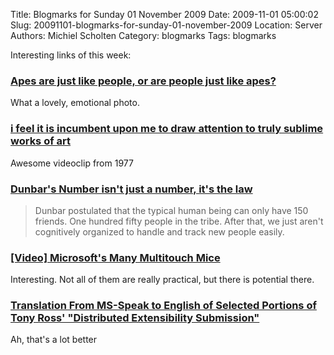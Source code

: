 Title: Blogmarks for Sunday 01 November 2009
Date: 2009-11-01 05:00:02
Slug: 20091101-blogmarks-for-sunday-01-november-2009
Location: Server
Authors: Michiel Scholten
Category: blogmarks
Tags: blogmarks

<p>Interesting links of this week:</p>
<h3><a href="http://ngm.nationalgeographic.com/visions-of-earth/visions-earth-2009?image=2">Apes are just like people, or are people just like apes?</a></h3>
<p>What a lovely, emotional photo.</p>
<h3><a href="http://www.moby.com/journal/2009-10-28/i-feel-it-incumbent-upon-me-draw-attenti.html">i feel it is incumbent upon me to draw attention to truly sublime works of art</a></h3>
<p>Awesome videoclip from 1977</p>
<h3><a href="http://sethgodin.typepad.com/seths_blog/2009/10/the-penalty-for-violating-dunbars-law.html">Dunbar's Number isn't just a number, it's the law</a></h3>
<blockquote><p>Dunbar postulated that the typical human being can only have 150 friends. One hundred fifty people in the tribe. After that, we just aren't cognitively organized to handle and track new people easily.</p></blockquote>
<h3><a href="http://www.technologyreview.com/video/?vid=470">[Video] Microsoft's Many Multitouch Mice</a></h3>
<p>Interesting. Not all of them are really practical, but there is potential there.</p>
<h3><a href="http://diveintomark.org/archives/2009/10/05/distributed-unicorns-and-ponies">Translation From MS-Speak to English of Selected Portions of Tony Ross' "Distributed Extensibility Submission"</a></h3>
<p>Ah, that's a lot better</p>

